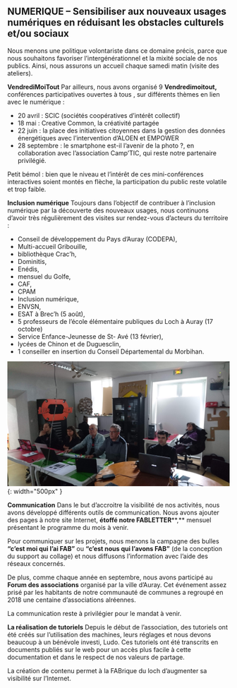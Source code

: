 ## NUMERIQUE – Sensibiliser aux nouveaux usages numériques en réduisant les obstacles culturels et/ou sociaux

Nous menons une politique volontariste dans ce domaine précis, parce que nous souhaitons favoriser l’intergénérationnel et la mixité sociale de nos publics. Ainsi, nous assurons un accueil chaque samedi matin (visite des ateliers).

**VendrediMoiTout**
Par ailleurs, nous avons organisé 9 **Vendredimoitout,** conférences participatives ouvertes à tous , sur différents thèmes en lien avec le numérique :

- 20 avril : SCIC (sociétés coopératives d’intérêt collectif)
- 18 mai : Creative Common, la créativité partagée
- 22 juin : la place des initiatives citoyennes dans la gestion des données énergétiques avec l’intervention d’ALOEN et EMPOWER
- 28 septembre : le smartphone est-il l’avenir de la photo ?, en collaboration avec l’association Camp’TIC, qui reste notre partenaire privilégié.

Petit bémol : bien que le niveau et l’intérêt de ces mini-conférences interactives soient montés en flèche, la participation du public reste volatile et trop faible.

**Inclusion numérique**
Toujours dans l’objectif de contribuer à l’inclusion numérique par la découverte des nouveaux usages, nous continuons d’avoir très régulièrement des visites sur rendez-vous d’acteurs du territoire :

- Conseil de développement du Pays d’Auray (CODEPA),
- Multi-accueil Gribouille,
- bibliothèque Crac’h,
- Dominitis,
- Enédis,
- mensuel du Golfe,
- CAF,
- CPAM
- Inclusion numérique,
- ENVSN,
- ESAT à Brec’h (5 août),
- 5 professeurs de l’école élémentaire publiques du Loch à Auray (17 octobre)
- Service Enfance-Jeunesse de St- Avé (13 février),
- lycées de Chinon et de Duguesclin,
- 1 conseiller en insertion du Conseil Départemental du Morbihan.

![workshop](../images/WorkshopBlend.JPG){: width="500px" }

**Communication**
Dans le but d’accroitre la visibilité de nos activités, nous avons développé différents outils de communication. Nous avons ajouter des pages à notre site Internet, **étoffé notre FABLETTER****,** mensuel présentant le programme du mois à venir.

Pour communiquer sur les projets, nous menons la campagne des bulles **“c’est moi qui l’ai FAB”** ou **“c’est nous qui l’avons FAB”** (de la conception du support au collage) et nous diffusons l’information avec l’aide des réseaux concernés.

De plus, comme chaque année en septembre, nous avons participé au **Forum des associations** organisé par la ville d’Auray. Cet événement assez prisé par les habitants de notre communauté de communes a regroupé en 2018 une centaine d’associations alréennes.

La communication reste à privilégier pour le mandat à venir.

**La réalisation de tutoriels**
Depuis le début de l’association, des tutoriels ont été créés sur l’utilisation des machines, leurs réglages et nous devons beaucoup à un bénévole investi, Ludo. Ces tutoriels ont été transcrits en documents publiés sur le web pour un accès plus facile à cette documentation et dans le respect de nos valeurs de partage.

La création de contenu permet à la FABrique du loch d’augmenter sa visibilité sur l’Internet.
